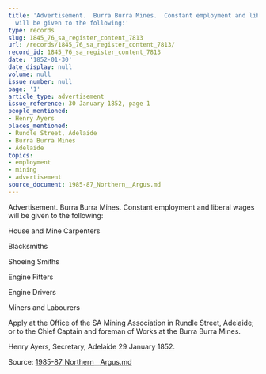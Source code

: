 ```yaml
---
title: 'Advertisement.  Burra Burra Mines.  Constant employment and liberal wages
  will be given to the following:'
type: records
slug: 1845_76_sa_register_content_7813
url: /records/1845_76_sa_register_content_7813/
record_id: 1845_76_sa_register_content_7813
date: '1852-01-30'
date_display: null
volume: null
issue_number: null
page: '1'
article_type: advertisement
issue_reference: 30 January 1852, page 1
people_mentioned:
- Henry Ayers
places_mentioned:
- Rundle Street, Adelaide
- Burra Burra Mines
- Adelaide
topics:
- employment
- mining
- advertisement
source_document: 1985-87_Northern__Argus.md
---
```


Advertisement.  Burra Burra Mines.  Constant employment and liberal wages will be given to the following:

House and Mine Carpenters

Blacksmiths

Shoeing Smiths

Engine Fitters

Engine Drivers

Miners and Labourers

Apply at the Office of the SA Mining Association in Rundle Street, Adelaide; or to the Chief Captain and foreman of Works at the Burra Burra Mines.

Henry Ayers, Secretary, Adelaide 29 January 1852.

Source: [1985-87_Northern__Argus.md](/downloads/markdown/1985-87_Northern__Argus.md)

